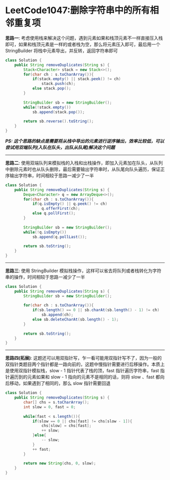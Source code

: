 # LeetCode1047:删除字符串中的所有相邻重复项

**思路一**: 考虑使用栈来解决这个问题，遇到元素如果和栈顶元素不一样直接压入栈即可，如果和栈顶元素是一样的或者栈为空，那么将元素压入即可，最后用一个 StringBuilder 将栈中元素导出，并反转，返回字符串即可
```java
class Solution {
    public String removeDuplicates(String s) {
        Stack<Character> stack = new Stack<>();
        for(char ch : s.toCharArray()){
            if(stack.empty() || stack.peek() != ch)
                stack.push(ch);
            else stack.pop();
        }
        
        StringBuilder sb = new StringBuilder();
        while(!stack.empty())
            sb.append(stack.pop());
        
        return sb.reverse().toString();
    }
}
```
***PS: 这个思路的缺点是需要将从栈中导出的元素进行逆序输出，效率比较低，可以尝试用双端队列(入队在队头，出队从队尾)解决这个问题***

---

**思路二**: 使用双端队列来模拟栈的入栈和出栈操作，即加入元素加在队头，从队列中删除元素时也从队头删除，最后需要输出字符串时，从队尾向队头遍历，保证正序输出字符串，时间相较于思路一减少了一半
```java
class Solution {
    public String removeDuplicates(String s) {
        Deque<Character> q = new ArrayDeque<>();
        for(char ch : s.toCharArray()){
            if(q.isEmpty() || q.peek() != ch)
                q.offerFirst(ch);
            else q.pollFirst();
        }   
        
        StringBuilder sb = new StringBuilder();
        while(!q.isEmpty())
            sb.append(q.pollLast());
        
        return sb.toString();
    }
}
```
---

**思路三**: 使用 StringBuilder 模拟栈操作，这样可以省去将队列或者栈转化为字符串的操作，时间相较于思路一减少了一半
```java
class Solution {
    public String removeDuplicates(String s) {
        StringBuilder sb = new StringBuilder();
        
        for(char ch : s.toCharArray()){
            if(sb.length() == 0 || sb.charAt(sb.length() - 1) != ch)
                sb.append(ch);
            else sb.deleteCharAt(sb.length() - 1);
        }
        
        return sb.toString();
    }
}
```

---

**思路四(拓展)**: 这题还可以用双指针写，乍一看可能用双指针写不了，因为一般的双指针类题目两个指针都是一路向前的，这题中慢指针需要进行后移操作。本质上是使用双指针模拟栈，slow - 1 指针代表了栈的顶，fast 指针遍历字符串，fast 指针遍历到的元素如果和 slow - 1 指向的元素不是相同的话，则将 slow 、fast 都向后移动，如果遇到了相同的，那么 slow 指针需要回退
```java
class Solution {
    public String removeDuplicates(String s) {
        char[] chs = s.toCharArray();
        int slow = 0, fast = 0;
        
        while(fast < s.length()){
            if(slow == 0 || chs[fast] != chs[slow - 1]){
                chs[slow] = chs[fast];
                ++ slow;
            }else{
                -- slow;
            }
            ++ fast;
        }
        
        return new String(chs, 0, slow);
    }
}
```